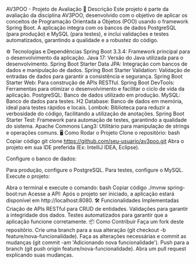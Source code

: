 AV3POO - Projeto de Avaliação
📖 Descrição
Este projeto é parte da avaliação da disciplina AV3POO, desenvolvido com o objetivo de aplicar os conceitos de Programação Orientada a Objetos (POO) usando o framework Spring Boot. A aplicação integra com os bancos de dados PostgreSQL (para produção) e MySQL (para testes), e inclui validações e testes automatizados, garantindo a qualidade e a robustez do código.

⚙️ Tecnologias e Dependências
Spring Boot 3.3.4: Framework principal para o desenvolvimento da aplicação.
Java 17: Versão do Java utilizada para o desenvolvimento.
Spring Boot Starter Data JPA: Integração com bancos de dados e manipulação de dados.
Spring Boot Starter Validation: Validação de entradas de dados para garantir a consistência e segurança.
Spring Boot Starter Web: Para construção de APIs RESTful.
Spring Boot DevTools: Ferramentas para otimizar o desenvolvimento e facilitar o ciclo de vida da aplicação.
PostgreSQL: Banco de dados utilizado em produção.
MySQL: Banco de dados para testes.
H2 Database: Banco de dados em memória, ideal para testes rápidos e locais.
Lombok: Biblioteca para reduzir a verbosidade do código, facilitando a utilização de anotações.
Spring Boot Starter Test: Framework para automação de testes, garantindo a qualidade do sistema.
Apache Commons Lang3: Utilitário para manipulação de strings e operações comuns.
🖥️ Como Rodar o Projeto
Clone o repositório:
bash
Copiar código
git clone https://github.com/seu-usuario/av3poo.git
Abra o projeto em sua IDE preferida (Ex: IntelliJ IDEA, Eclipse).

Configure o banco de dados:

Para produção, configure o PostgreSQL.
Para testes, configure o MySQL.
Execute o projeto:

Abra o terminal e execute o comando:
bash
Copiar código
./mvnw spring-boot:run
Acesse a API:
Após o projeto ser iniciado, a aplicação estará disponível em http://localhost:8080.
🛠️ Funcionalidades Implementadas
Criação de APIs RESTful para CRUD de entidades.
Validações para garantir a integridade dos dados.
Testes automatizados para garantir que a aplicação funcione corretamente.
📦 Como Contribuir
Faça um fork deste repositório.
Crie uma branch para a sua alteração (git checkout -b feature/nova-funcionalidade).
Faça as alterações necessárias e commit as mudanças (git commit -am 'Adicionando nova funcionalidade').
Push para a branch (git push origin feature/nova-funcionalidade).
Abra um pull request explicando suas mudanças.
